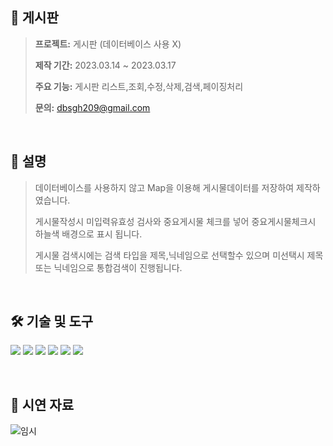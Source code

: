 
## **📝 게시판**

> **프로젝트:** 게시판 (데이터베이스 사용 X) 
>
> **제작 기간:** 2023.03.14 ~ 2023.03.17
>
> **주요 기능:** 게시판 리스트,조회,수정,삭제,검색,페이징처리
>
> **문의:** dbsgh209@gmail.com
>
<br />

## 🎤 설명
>
> 데이터베이스를 사용하지 않고 Map을 이용해 게시물데이터를 저장하여 제작하였습니다. 
>
> 게시물작성시 미입력유효성 검사와 중요게시물 체크를 넣어 중요게시물체크시 하늘색 배경으로 표시 됩니다. 
>
> 게시물 검색시에는 검색 타입을 제목,닉네임으로 선택할수 있으며 미선택시 제목 또는 닉네임으로 통합검색이 진행됩니다.


<br />

## **🛠 기술 및 도구**

<img src="https://img.shields.io/badge/Java-007396?style=flat&logo=Java&logoColor=white"/> <img src="https://img.shields.io/badge/HTML-E34F26?style=flat&logo=HTML5&logoColor=white"/> <img src="https://img.shields.io/badge/CSS-1572B6?style=flat&logo=CSS3&logoColor=white"/> <img src="https://img.shields.io/badge/JavaScript-F7DF1E?style=flat&logo=JavaScript&logoColor=white"/> <img src="https://img.shields.io/badge/Spring Boot-6DB33F?style=flat&logo=Spring Boot&logoColor=white"/> 
<img src="https://img.shields.io/badge/Bootstrap-7952B3?style=flat&logo=Bootstrap&logoColor=white"/>

<br />


## **💽 시연 자료**

![임시]()



